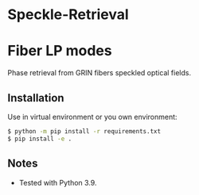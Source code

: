 # Speckle-Retrieval


# Fiber LP modes

Phase retrieval from GRIN fibers speckled optical fields.


## Installation

Use in virtual environment or you own environment:
```bash
$ python -m pip install -r requirements.txt
$ pip install -e .
```


## Notes

- Tested with Python 3.9.
